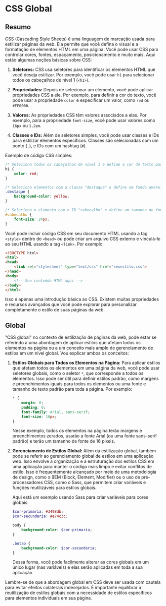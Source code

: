 # CSS Global

## Resumo

CSS (Cascading Style Sheets) é uma linguagem de marcação usada para estilizar páginas da web. Ela permite que você defina o visual e a formatação de elementos HTML em uma página. Você pode usar CSS para controlar cores, fontes, espaçamento, posicionamento e muito mais. Aqui estão algumas noções básicas sobre CSS:

1. **Seletores:** CSS usa seletores para identificar os elementos HTML que você deseja estilizar. Por exemplo, você pode usar `h1` para selecionar todos os cabeçalhos de nível 1 (`<h1>`).

2. **Propriedades:** Depois de selecionar um elemento, você pode aplicar propriedades CSS a ele. Por exemplo, para definir a cor do texto, você pode usar a propriedade `color` e especificar um valor, como `red` ou `#FF0000`.

3. **Valores:** As propriedades CSS têm valores associados a elas. Por exemplo, para a propriedade `font-size`, você pode usar valores como `16px` ou `1.2em`.

4. **Classes e IDs:** Além de seletores simples, você pode usar classes e IDs para estilizar elementos específicos. Classes são selecionadas com um ponto (`.`), e IDs com um hashtag (`#`).

Exemplo de código CSS simples:

```css
/* Seleciona todos os cabeçalhos de nível 1 e define a cor do texto para vermelho */
h1 {
    color: red;
}

/* Seleciona elementos com a classe "destaque" e define um fundo amarelo */
.destaque {
    background-color: yellow;
}

/* Seleciona o elemento com o ID "cabecalho" e define um tamanho de fonte maior */
#cabecalho {
    font-size: 24px;
}
```

Você pode incluir código CSS em seu documento HTML usando a tag `<style>` dentro do `<head>` ou pode criar um arquivo CSS externo e vinculá-lo ao seu HTML usando a tag `<link>`. Por exemplo:

```html
<!DOCTYPE html>
<html>
<head>
    <link rel="stylesheet" type="text/css" href="seuestilo.css">
</head>
<body>
    <!-- Seu conteúdo HTML aqui -->
</body>
</html>
```

Isso é apenas uma introdução básica ao CSS. Existem muitas propriedades e recursos avançados que você pode explorar para personalizar completamente o estilo de suas páginas da web.

## Global

"CSS global" no contexto de estilização de páginas da web, pode estar se referindo a uma abordagem de aplicar estilos que afetam todos os elementos na página ou a um conceito mais amplo de gerenciamento de estilos em um nível global. Vou explicar ambos os conceitos:

1. **Estilos Globais para Todos os Elementos na Página:**
   Para aplicar estilos que afetam todos os elementos em uma página da web, você pode usar seletores globais, como o seletor `*`, que corresponde a todos os elementos. Isso pode ser útil para definir estilos padrão, como margens e preenchimentos iguais para todos os elementos ou uma fonte e tamanho de texto padrão para toda a página. Por exemplo:
   
   ```css
   * {
       margin: 0;
       padding: 0;
       font-family: Arial, sans-serif;
       font-size: 16px;
   }
   ```
   
   Nesse exemplo, todos os elementos na página terão margens e preenchimentos zerados, usarão a fonte Arial (ou uma fonte sans-serif padrão) e terão um tamanho de fonte de 16 pixels.

2. **Gerenciamento de Estilos Global:**
   Além da estilização global, também pode se referir ao gerenciamento global de estilos em uma aplicação web. Isso envolve a organização e a estruturação dos estilos CSS em uma aplicação para manter o código mais limpo e evitar conflitos de estilo. Isso é frequentemente alcançado por meio de uma metodologia de design, como o BEM (Block, Element, Modifier) ou o uso de pré-processadores CSS, como o Sass, que permitem criar variáveis e funções reutilizáveis para estilos globais.
   
   Aqui está um exemplo usando Sass para criar variáveis para cores globais:
   
   ```scss
   $cor-primaria: #3498db;
   $cor-secundaria: #e74c3c;
   
   body {
       background-color: $cor-primaria;
   }
   
   .botao {
       background-color: $cor-secundaria;
   }
   ```
   
   Dessa forma, você pode facilmente alterar as cores globais em um único lugar (nas variáveis) e elas serão aplicadas em toda a sua aplicação.

Lembre-se de que a abordagem global em CSS deve ser usada com cautela para evitar efeitos colaterais indesejados. É importante equilibrar a reutilização de estilos globais com a necessidade de estilos específicos para elementos individuais em sua página.


